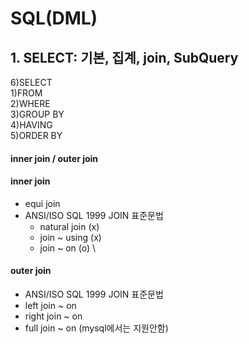 # SQL(DML)
## 1. SELECT: 기본, 집계, join, SubQuery

 6)SELECT \
 1)FROM \
 2)WHERE \
 3)GROUP BY \
 4)HAVING \
 5)ORDER BY 

#### inner join / outer join
#### inner join 
 + equi join
 + ANSI/ISO SQL 1999 JOIN 표준문법
    - natural join (x)
    - join ~ using (x)
    - join ~ on (o) \
     
#### outer join 
 + ANSI/ISO SQL 1999 JOIN 표준문법
 + left join ~ on
 + right join ~ on
 + full join ~ on (mysql에서는 지원안함)

